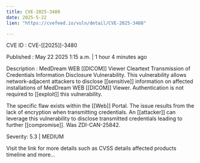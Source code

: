 ```yaml
---
title: CVE-2025-3480
date: 2025-5-22
lien: "https://cvefeed.io/vuln/detail/CVE-2025-3480"

---
```


CVE ID : CVE-[[2025]]-3480

Published :  May 22
2025
1:15 a.m. | 1 hour
4 minutes ago

Description : MedDream WEB [[DICOM]] Viewer Cleartext Transmission of Credentials Information Disclosure Vulnerability. This vulnerability allows network-adjacent attackers to disclose [[sensitive]] information on affected installations of MedDream WEB [[DICOM]] Viewer. Authentication is not required to [[exploit]] this vulnerability.

The specific flaw exists within the [[Web]] Portal. The issue results from the lack of encryption when transmitting credentials. An [[attacker]] can leverage this vulnerability to disclose transmitted credentials
leading to further [[compromise]]. Was ZDI-CAN-25842.

Severity: 5.3 | MEDIUM

Visit the link for more details
such as CVSS details
affected products
timeline
and more...
